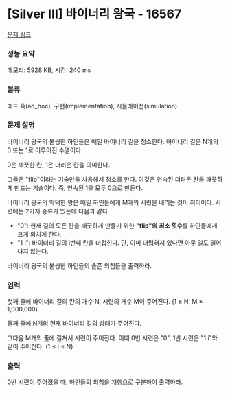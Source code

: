 # [Silver III] 바이너리 왕국 - 16567 

[문제 링크](https://www.acmicpc.net/problem/16567) 

### 성능 요약

메모리: 5928 KB, 시간: 240 ms

### 분류

애드 혹(ad_hoc), 구현(implementation), 시뮬레이션(simulation)

### 문제 설명

<p>바이너리 왕국의 불쌍한 하인들은 매일 바이너리 길을 청소한다. 바이너리 길은 N개의 0 또는 1로 이루어진 수열이다.</p>

<p>0은 깨끗한 칸, 1은 더러운 칸을 의미한다.</p>

<p>그들은 "flip"이라는 기술만을 사용해서 청소를 한다. 이것은 연속된 더러운 칸을 깨끗하게 만드는 기술이다. 즉, 연속된 1을 모두 0으로 만든다.</p>

<p>바이너리 왕국의 악덕한 왕은 매일 하인들에게 M개의 시련을 내리는 것이 취미이다. 시련에는 2가지 종류가 있는데 다음과 같다.</p>

<ul>
	<li>"0": 현재 길의 모든 칸을 깨끗하게 만들기 위한 <strong>"flip"의 최소 횟수</strong>를 하인들에게 크게 외치게 한다.</li>
	<li>"1 i": 바이너리 길의 i번째 칸을 더럽힌다. 단, 이미 더럽혀져 있다면 아무 일도 일어나지 않는다.</li>
</ul>

<p>바이너리 왕국의 불쌍한 하인들의 슬픈 외침들을 출력하라.</p>

### 입력 

 <p>첫째 줄에 바이너리 길의 칸의 개수 N, 시련의 개수 M이 주어진다. (1 ≤ N, M ≤ 1,000,000)</p>

<p>둘째 줄에 N개의 현재 바이너리 길의 상태가 주어진다.</p>

<p>그다음 M개의 줄에 걸쳐서 시련이 주어진다. 이때 0번 시련은 "0", 1번 시련은 "1 i"와 같이 주어진다. (1 ≤ i ≤ N)</p>

### 출력 

 <p>0번 시련이 주어졌을 때, 하인들의 외침을 개행으로 구분하여 출력하라.</p>


